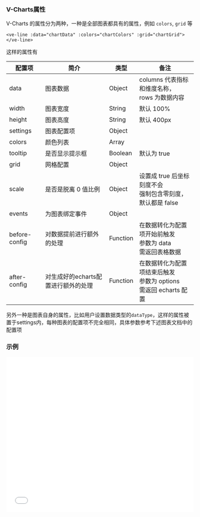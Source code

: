 ### V-Charts属性

V-Charts 的属性分为两种，一种是全部图表都具有的属性，例如 `colors`, `grid` 等

`<ve-line :data="chartData" :colors="chartColors" :grid="chartGrid"></ve-line>`

这样的属性有

| 配置项 | 简介 | 类型 | 备注 |
| --- | --- | --- | --- |
| data | 图表数据 | Object | columns 代表指标和维度名称，<br>rows 为数据内容 |
| width | 图表宽度 | String | 默认 100% |
| height | 图表高度 | String | 默认 400px |
| settings | 图表配置项 | Object |  |
| colors | 颜色列表 | Array |  |
| tooltip | 是否显示提示框 | Boolean | 默认为 true |
| grid | 网格配置 | Object |  |
| scale | 是否是脱离 0 值比例 | Object | 设置成 true 后坐标刻度不会<br>强制包含零刻度，默认都是 false |
| events | 为图表绑定事件 | Object |  |
| before-config | 对数据提前进行额外的处理 | Function | 在数据转化为配置项开始前触发<br>参数为 data<br>需返回表格数据
| after-config | 对生成好的echarts配置进行额外的处理 | Function | 在数据转化为配置项结束后触发<br>参数为 options<br>需返回 echarts 配置

另外一种是图表自身的属性，比如用户设置数据类型的`dataType`，这样的属性被置于settings内，每种图表的配置项不完全相同，具体参数参考下述图表文档中的配置项

### 示例

<iframe width="100%" height="415" src="//jsfiddle.net/vue_echarts/he1u3j75/7/embedded/result,html,js/?bodyColor=fff" allowfullscreen="allowfullscreen" frameborder="0"></iframe>
